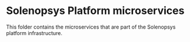 # Solenopsys Platform microservices
This folder contains the microservices that are part of the Solenopsys platform infrastructure. 
